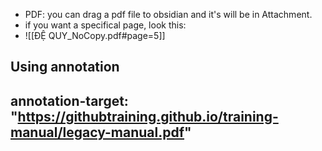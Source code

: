 - PDF: you can drag a pdf file to obsidian and it's will be in Attachment.
- if you want a specifical page, look this:
- ![[ĐỆ QUY_NoCopy.pdf#page=5]]

Using annotation
---
annotation-target:
"https://githubtraining.github.io/training-manual/legacy-manual.pdf"
---
